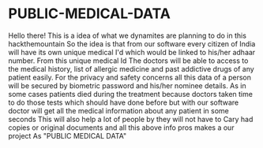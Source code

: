 # PUBLIC-MEDICAL-DATA
Hello there!  This is a idea of what we dynamites are planning to do in this hackthemountain  So the idea is that from our software every citizen of India will have its own unique medical I'd which would be linked to his/her adhaar number. From this unique medical Id  The doctors will be able to access to the medical history, list of allergic medicine and past addictive drugs of any patient easily. For the privacy and safety concerns all this data of a person will be secured by biometric password and his/her nominee details.  As in some cases patients died during the treatment because doctors taken time to do those tests which should have done before but with our software doctor will get all the medical information about any patient in some seconds  This will also help a lot of people by they will not have to Cary had copies or original documents and all this above info pros makes a our project  As  "PUBLIC MEDICAL DATA"
